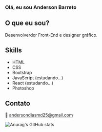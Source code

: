 ### Olá, eu sou Anderson Barreto

## O que eu sou?
Desenvolverdor Front-End e designer gráfico.

## Skills
- HTML
- CSS
- Bootstrap
- JavaScript (estudando...)
- React (estudando...)
- Photoshop
 
## Contato
📧 andersondiasmd25@gmail.com

![Anurag's GitHub stats](https://github-readme-stats.vercel.app/api?username=andersonDias89&show_icons=true&theme=radical)





